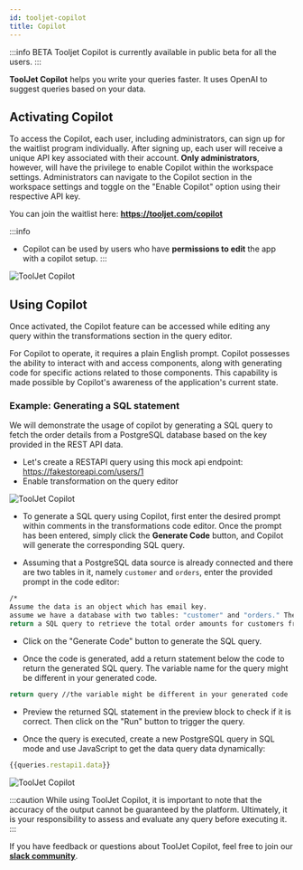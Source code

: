 ```yaml
---
id: tooljet-copilot
title: Copilot
---
```


:::info BETA
Tooljet Copilot is currently available in public beta for all the users.
:::

**ToolJet Copilot** helps you write your queries faster. It uses OpenAI to suggest queries based on your data. 

## Activating Copilot

To access the Copilot, each user, including administrators, can sign up for the waitlist program individually. After signing up, each user will receive a unique API key associated with their account. **Only administrators**, however, will have the privilege to enable Copilot within the workspace settings. Administrators can navigate to the Copilot section in the workspace settings and toggle on the "Enable Copilot" option using their respective API key.

You can join the waitlist here: **https://tooljet.com/copilot**

:::info
- Copilot can be used by users who have **permissions to edit** the app with a copilot setup.
:::

<div style={{textAlign: 'center'}}>

<img className="screenshot-full" src="/img/copilot/enable.png" alt="ToolJet Copilot" />

</div>

## Using Copilot

Once activated, the Copilot feature can be accessed while editing any query within the transformations section in the query editor.

For Copilot to operate, it requires a plain English prompt. Copilot possesses the ability to interact with and access components, along with generating code for specific actions related to those components. This capability is made possible by Copilot's awareness of the application's current state.

### Example: Generating a SQL statement 

We will demonstrate the usage of copilot by generating a SQL query to fetch the order details from a PostgreSQL database based on the key provided in the REST API data.

- Let's create a RESTAPI query using this mock api endpoint: https://fakestoreapi.com/users/1
- Enable transformation on the query editor

<div style={{textAlign: 'center'}}>

<img className="screenshot-full" src="/img/copilot/query.png" alt="ToolJet Copilot" />

</div>

- To generate a SQL query using Copilot, first enter the desired prompt within comments in the transformations code editor. Once the prompt has been entered, simply click the **Generate Code** button, and Copilot will generate the corresponding SQL query.

- Assuming that a PostgreSQL data source is already connected and there are two tables in it, namely `customer` and `orders`, enter the provided prompt in the code editor:

```bash
/*
Assume the data is an object which has email key.
assume we have a database with two tables: "customer" and "orders." The "customer" table has columns such as "customer_id," "customer_name," and "country." The "orders" table has columns such as "order_id," "customer_id," "order_date," and "total_amount."
return a SQL query to retrieve the total order amounts for customers from the email key retrieved from the data, who have placed more than three orders.*/
```

- Click on the "Generate Code" button to generate the SQL query.

- Once the code is generated, add a return statement below the code to return the generated SQL query. The variable name for the query might be different in your generated code.

```bash
return query //the variable might be different in your generated code
```

- Preview the returned SQL statement in the preview block to check if it is correct. Then click on the "Run" button to trigger the query.

- Once the query is executed, create a new PostgreSQL query in SQL mode and use JavaScript to get the data query data dynamically:

```js
{{queries.restapi1.data}}
```

<div style={{textAlign: 'center'}}>

<img className="screenshot-full" src="/img/copilot/copilot1.gif" alt="ToolJet Copilot" />

</div>

:::caution
While using ToolJet Copilot, it is important to note that the accuracy of the output cannot be guaranteed by the platform. Ultimately, it is your responsibility to assess and evaluate any query before executing it.
:::

If you have feedback or questions about ToolJet Copilot, feel free to join our **[slack community](https://tooljet.com/slack)**.